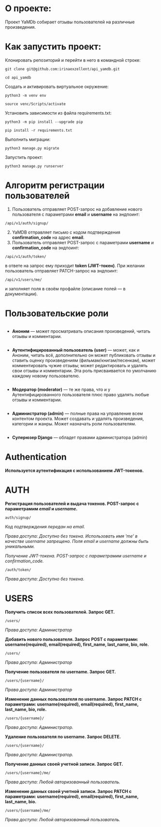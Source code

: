 # О проекте:

Проект YaMDb собирает отзывы пользователей на различные произведения.

# Как запустить проект:

Клонировать репозиторий и перейти в него в командной строке:

```
git clone git@github.com:irinaexzellent/api_yamdb.git
```

```
cd api_yamdb
```
Cоздать и активировать виртуальное окружение:

```
python3 -m venv env
```
```
source venc/Scripts/activate
```

Установить зависимости из файла requirements.txt:

```
python3 -m pip install --upgrade pip
```
```
pip install -r requirements.txt
```
Выполнить миграции:
```
python3 manage.py migrate
```

Запустить проект:
```
python3 manage.py runserver
```

# Алгоритм регистрации пользователей
1. Пользователь отправляет POST-запрос на добавление нового пользователя с параметрами **email** и **username** на эндпоинт:
```
/api/v1/auth/signup/
```
2. YaMDB отправляет письмо с кодом подтверждения **confirmation_code** на адрес **email**.
3. Пользователь отправляет POST-запрос с параметрами **username** и **confirmation_code** на эндпоинт:
```
/api/v1/auth/token/
```
в ответе на запрос ему приходит **token (JWT-токен)**.
При желании пользователь отправляет PATCH-запрос на эндпоинт:
```
/api/v1/users/me/ 
```
и заполняет поля в своём профайле (описание полей — в документации).

# Пользовательские роли

```
```
+ **Аноним** — может просматривать описания произведений, читать отзывы и комментарии.
```

```
+ **Аутентифицированный пользователь (user)** — может, как и Аноним, читать всё, дополнительно он может публиковать отзывы и ставить оценку произведениям (фильмам/книгам/песенкам), может комментировать чужие отзывы; может редактировать и удалять свои отзывы и комментарии. Эта роль присваивается по умолчанию каждому новому пользователю.
```

```
+ **Модератор (moderator)** — те же права, что и у Аутентифицированного пользователя плюс право удалять любые отзывы и комментарии.
```

```
+ **Администратор (admin)** — полные права на управление всем контентом проекта. Может создавать и удалять произведения, категории и жанры. Может назначать роли пользователям.
```

```
+ **Суперюзер Django** — обладет правами администратора (admin)

# Authentication

**Используется аутентификация с использованием JWT-токенов.**

# AUTH

**Регистрация пользователей и выдача токенов. POST-запрос с параметрамим *email* и *username*.**
```
auth/signup/
```
*Код подтверждения передан на email.*

*Права доступа: Доступно без токена. Использовать имя 'me' в качестве username запрещено. Поля email и username должны быть уникальными.*

*Получение JWT-токена. POST-запрос с параметрамим *username* и *confirmation_code*.*
```
/auth/token/
```

*Права доступа: Доступно без токена.*

# USERS

**Получить список всех пользователей. Запрос GET.**
```
/users/
```

*Права доступа: Администратор*

**Добавить нового пользователя. Запрос POST с параметрами: username(required), email(required), first_name, last_name, bio, role.**
```
/users/
```

*Права доступа: Администратор*

**Получение пользователя по username. Запрос GET.**
```
/users/{username}/
```

*Права доступа: Администратор*

**Изменение данных пользователя по username. Запрос PATCH с параметрами: username(required), email(required), first_name, last_name, bio, role.**
```
/users/{username}/
```

*Права доступа: Администратор.*

**Удаление пользователя по username. Запрос DELETE.**
```
/users/{username}/
```

*Права доступа: Администратор.*

**Получение данных своей учетной записи. Запрос GET.**
```
/users/{username}/me/
```

*Права доступа: Любой авторизованный пользователь.*

**Изменение данных своей учетной записи. Запрос PATCH с параметрами: username(required), email(required), first_name, last_name, bio.**
```
/users/{username}/me/
```

*Права доступа: Любой авторизованный пользователь.*


